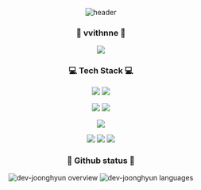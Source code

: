 <div align="center">

![header](https://capsule-render.vercel.app/api?type=waving&color=E2C8CC&height=300&section=header&text=JoonghyunKim&fontColor=373737&fontSize=90&fontAlign=62&fontAlignY=32&desc=To%20become%20a%20top%20twenty%20percent%20developer...&descSize=25&descAlign=67&descAlignY=50)

### 👧 vvithnne 👧
<a href="https://blog.naver.com/rlawnd00000/"><img src="https://img.shields.io/badge/Blog-323232?style=flat&logo=Storyblok&logoColor=white"/></a>
  
  
### 💻 Tech Stack 💻

<img src="https://img.shields.io/badge/Java-007396?style=flat&logo=Java&logoColor=white"/></a>
<img src="https://img.shields.io/badge/Spring Boot-6DB33F?style=flat&logo=SpringBoot&logoColor=white"/></a>
  
<img src="https://img.shields.io/badge/JavaScript-F7DF1E?style=flat&logo=JavaScript&logoColor=white"/></a>
<img src="https://img.shields.io/badge/TypeScript-3178C6?style=flat&logo=TypeScript&logoColor=white"/></a>

<img src="https://img.shields.io/badge/MySQL-4479A1?style=flat&logo=MySQL&logoColor=white"/></a>

<img src="https://img.shields.io/badge/Redmine-B32024?style=flat&logo=Redmine&logoColor=white"/></a>
<img src="https://img.shields.io/badge/GitHub-181717?style=flat&logo=GitHub&logoColor=white"/></a>
<img src="https://img.shields.io/badge/Git-F05032?style=flat&logo=Git&logoColor=white"/></a>


### 🔎 Github status 🔎

![dev-joonghyun overview](https://github.com/dev-junghyun0783/github-stats-transparent/blob/output/generated/overview.svg)
![dev-joonghyun languages](https://github.com/dev-junghyun0783/github-stats-transparent/blob/output/generated/languages.svg)


<!--
**junghyun0783/junghyun0783** is a ✨ _special_ ✨ repository because its `README.md` (this file) appears on your GitHub profile.

Here are some ideas to get you started:

- 🔭 I’m currently working on ...
- 🌱 I’m currently learning ...
- 👯 I’m looking to collaborate on ...
- 🤔 I’m looking for help with ...
- 💬 Ask me about ...
- 📫 How to reach me: ...
- 😄 Pronouns: ...
- ⚡ Fun fact: ...
-->
</div>
